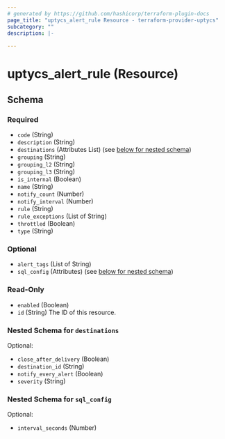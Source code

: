 ```yaml
---
# generated by https://github.com/hashicorp/terraform-plugin-docs
page_title: "uptycs_alert_rule Resource - terraform-provider-uptycs"
subcategory: ""
description: |-
  
---
```


# uptycs_alert_rule (Resource)





<!-- schema generated by tfplugindocs -->
## Schema

### Required

- `code` (String)
- `description` (String)
- `destinations` (Attributes List) (see [below for nested schema](#nestedatt--destinations))
- `grouping` (String)
- `grouping_l2` (String)
- `grouping_l3` (String)
- `is_internal` (Boolean)
- `name` (String)
- `notify_count` (Number)
- `notify_interval` (Number)
- `rule` (String)
- `rule_exceptions` (List of String)
- `throttled` (Boolean)
- `type` (String)

### Optional

- `alert_tags` (List of String)
- `sql_config` (Attributes) (see [below for nested schema](#nestedatt--sql_config))

### Read-Only

- `enabled` (Boolean)
- `id` (String) The ID of this resource.

<a id="nestedatt--destinations"></a>
### Nested Schema for `destinations`

Optional:

- `close_after_delivery` (Boolean)
- `destination_id` (String)
- `notify_every_alert` (Boolean)
- `severity` (String)


<a id="nestedatt--sql_config"></a>
### Nested Schema for `sql_config`

Optional:

- `interval_seconds` (Number)


